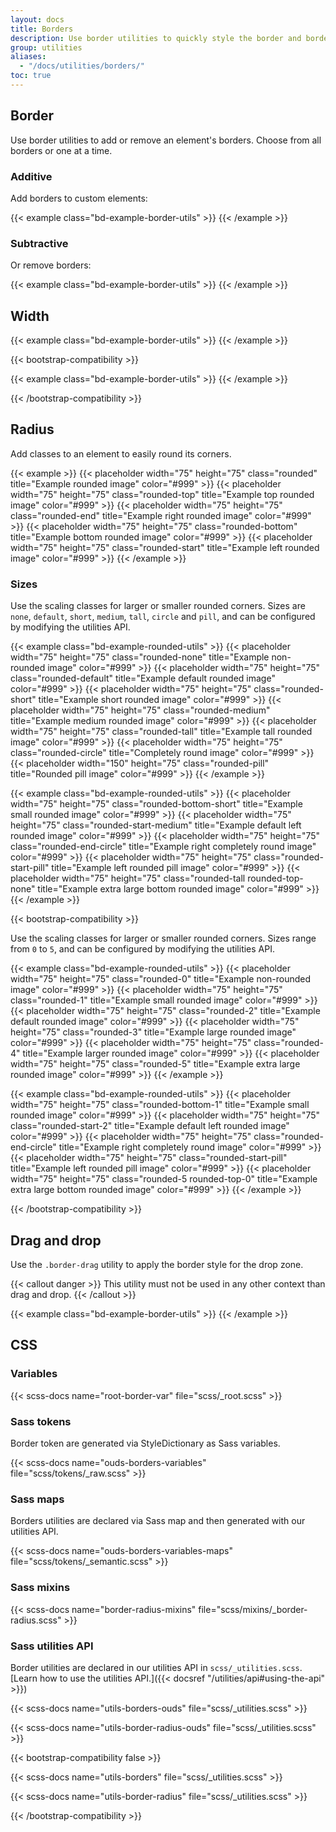```yaml
---
layout: docs
title: Borders
description: Use border utilities to quickly style the border and border-radius of an element. Great for images, buttons, or any other element.
group: utilities
aliases:
  - "/docs/utilities/borders/"
toc: true
---
```


## Border

Use border utilities to add or remove an element's borders. Choose from all borders or one at a time.

### Additive

Add borders to custom elements:

{{< example class="bd-example-border-utils" >}}
<span class="border"></span>
<span class="border-top"></span>
<span class="border-end"></span>
<span class="border-bottom"></span>
<span class="border-start"></span>
{{< /example >}}

### Subtractive

Or remove borders:

{{< example class="bd-example-border-utils" >}}
<span class="border border-0"></span>
<span class="border border-top-0"></span>
<span class="border border-end-0"></span>
<span class="border border-bottom-0"></span>
<span class="border border-start-0"></span>
{{< /example >}}

<!-- ## Color

{{< callout info >}}
Border utilities like `.border-*` that generated from our original `$theme-colors` Sass map don't yet respond to color modes, however, any `.border-*-subtle` utility will. This will be resolved in v6.
{{< /callout >}}

Change the border color using utilities built on our theme colors.

{{< example class="bd-example-border-utils" >}}
{{< border.inline >}}
{{- range (index $.Site.Data "theme-colors") }}
<span class="border border-{{ .name }}"></span>
{{- end -}}
{{< /border.inline >}}
<span class="border border-black"></span>
<span class="border border-white"></span>
{{< /example >}}

{{< callout info >}}
For each `.border-*` there is a matching `.border-*-subtle` utility. In Boosted, they have exactly the same value so we decided not to display them in the example above so that you don't hesitate on which class to use.

Here is a list of these extra classes:
{{< border-subtle.inline >}}
{{- range (index $.Site.Data "theme-colors") }}
- `.border-{{ .name }}-subtle`
  {{- end -}}
  {{< /border-subtle.inline >}}
  {{< /callout >}}

Or modify the default `border-color` of a component:

<details>
<summary>See Bootstrap examples that are incompatible with Orange Design System.</summary>
<br>
{{< design-callout-alert >}}
These border color variants are just **examples illustrating the use of this color utility**. They should not be used because they do not respect the Orange Design System specifications.
{{< /design-callout-alert >}}

{{< example >}}
<div class="mb-4">
  <label for="exampleFormControlInput1" class="form-label">Email address</label>
  <input type="email" class="form-control border-success" id="exampleFormControlInput1" placeholder="name@example.com">
</div>

<div class="h4 pb-2 mb-4 text-danger border-bottom border-danger">
  Dangerous heading
</div>

<div class="p-3 bg-info bg-opacity-10 border border-info border-start-0">
  Changing border color and width
</div>
{{< /example >}}
</details>

## Opacity

OUDS Web `border-{color}` utilities are generated with Sass using CSS variables. This allows for real-time color changes without compilation and dynamic alpha transparency changes.

### How it works

Consider our default `.border-success` utility.

```css
.border-success {
  -bs-border-opacity: 1;
  border-color: rgba(var(-bs-success-rgb), var(-bs-border-opacity)) !important;
}
```

We use an RGB version of our `-bs-success` (with the value of `25, 135, 84`) CSS variable and attached a second CSS variable, `-bs-border-opacity`, for the alpha transparency (with a default value `1` thanks to a local CSS variable). That means anytime you use `.border-success` now, your computed `color` value is `rgba(25, 135, 84, 1)`. The local CSS variable inside each `.border-*` class avoids inheritance issues so nested instances of the utilities don't automatically have a modified alpha transparency.

### Example

To change that opacity, override `-bs-border-opacity` via custom styles or inline styles.

{{< example >}}
<div class="border border-success p-2">This is default success border</div>
{{< /example >}}

<details>
<summary>See Bootstrap examples that are incompatible with Orange Design System.</summary>
<br>
{{< design-callout-alert >}}
These border color variants **with opacity** should not be used because they do not respect the Orange Design System specifications.
{{< /design-callout-alert >}}

{{< example >}}
<div class="border border-success p-2 mb-2">This is default success border</div>
<div class="border border-success p-2" style="-bs-border-opacity: .5;">This is 50% opacity success border</div>
{{< /example >}}

Or, choose from any of the `.border-opacity` utilities:

{{< example >}}
<div class="border border-success p-2 mb-2">This is default success border</div>
<div class="border border-success p-2 mb-2 border-opacity-75">This is 75% opacity success border</div>
<div class="border border-success p-2 mb-2 border-opacity-50">This is 50% opacity success border</div>
<div class="border border-success p-2 mb-2 border-opacity-25">This is 25% opacity success border</div>
<div class="border border-success p-2 border-opacity-10">This is 10% opacity success border</div>
{{< /example >}}
</details>-->

## Width

{{< example class="bd-example-border-utils" >}}
<span class="border border-none"></span>
<span class="border border-default"></span>
<span class="border border-thick"></span>
<span class="border border-thicker"></span>
<span class="border border-thickest"></span>
{{< /example >}}

{{< bootstrap-compatibility >}}

{{< example class="bd-example-border-utils" >}}
<span class="border border-0"></span>
<span class="border border-1"></span>
<span class="border border-2"></span>
<span class="border border-3"></span>
<span class="border border-4"></span>
<span class="border border-5"></span>
{{< /example >}}

{{< /bootstrap-compatibility >}}

## Radius

Add classes to an element to easily round its corners.

<!-- TODO : This example with default rounded value doesn't have any sens since the default value is 0. Do we keep it ? -->

{{< example >}}
{{< placeholder width="75" height="75" class="rounded" title="Example rounded image" color="#999" >}}
{{< placeholder width="75" height="75" class="rounded-top" title="Example top rounded image" color="#999" >}}
{{< placeholder width="75" height="75" class="rounded-end" title="Example right rounded image" color="#999" >}}
{{< placeholder width="75" height="75" class="rounded-bottom" title="Example bottom rounded image" color="#999" >}}
{{< placeholder width="75" height="75" class="rounded-start" title="Example left rounded image" color="#999" >}}
{{< /example >}}

### Sizes

Use the scaling classes for larger or smaller rounded corners. Sizes are `none`, `default`, `short`, `medium`, `tall`, `circle` and `pill`, and can be configured by modifying the utilities API.

{{< example class="bd-example-rounded-utils" >}}
{{< placeholder width="75" height="75" class="rounded-none" title="Example non-rounded image" color="#999" >}}
{{< placeholder width="75" height="75" class="rounded-default" title="Example default rounded image" color="#999" >}}
{{< placeholder width="75" height="75" class="rounded-short" title="Example short rounded image" color="#999" >}}
{{< placeholder width="75" height="75" class="rounded-medium" title="Example medium rounded image" color="#999" >}}
{{< placeholder width="75" height="75" class="rounded-tall" title="Example tall rounded image" color="#999" >}}
{{< placeholder width="75" height="75" class="rounded-circle" title="Completely round image" color="#999" >}}
{{< placeholder width="150" height="75" class="rounded-pill" title="Rounded pill image" color="#999" >}}
{{< /example >}}

{{< example class="bd-example-rounded-utils" >}}
{{< placeholder width="75" height="75" class="rounded-bottom-short" title="Example small rounded image" color="#999" >}}
{{< placeholder width="75" height="75" class="rounded-start-medium" title="Example default left rounded image" color="#999" >}}
{{< placeholder width="75" height="75" class="rounded-end-circle" title="Example right completely round image" color="#999" >}}
{{< placeholder width="75" height="75" class="rounded-start-pill" title="Example left rounded pill image" color="#999" >}}
{{< placeholder width="75" height="75" class="rounded-tall rounded-top-none" title="Example extra large bottom rounded image" color="#999" >}}
{{< /example >}}

{{< bootstrap-compatibility >}}

Use the scaling classes for larger or smaller rounded corners. Sizes range from `0` to `5`, and can be configured by modifying the utilities API.

{{< example class="bd-example-rounded-utils" >}}
{{< placeholder width="75" height="75" class="rounded-0" title="Example non-rounded image" color="#999" >}}
{{< placeholder width="75" height="75" class="rounded-1" title="Example small rounded image" color="#999" >}}
{{< placeholder width="75" height="75" class="rounded-2" title="Example default rounded image" color="#999" >}}
{{< placeholder width="75" height="75" class="rounded-3" title="Example large rounded image" color="#999" >}}
{{< placeholder width="75" height="75" class="rounded-4" title="Example larger rounded image" color="#999" >}}
{{< placeholder width="75" height="75" class="rounded-5" title="Example extra large rounded image" color="#999" >}}
{{< /example >}}

{{< example class="bd-example-rounded-utils" >}}
{{< placeholder width="75" height="75" class="rounded-bottom-1" title="Example small rounded image" color="#999" >}}
{{< placeholder width="75" height="75" class="rounded-start-2" title="Example default left rounded image" color="#999" >}}
{{< placeholder width="75" height="75" class="rounded-end-circle" title="Example right completely round image" color="#999" >}}
{{< placeholder width="75" height="75" class="rounded-start-pill" title="Example left rounded pill image" color="#999" >}}
{{< placeholder width="75" height="75" class="rounded-5 rounded-top-0" title="Example extra large bottom rounded image" color="#999" >}}
{{< /example >}}

{{< /bootstrap-compatibility >}}

<!--## Dividers

{{< example >}}
<div class="border-top border-light my-3"></div>
<div class="border-top border-light border-1 my-3"></div>
<div class="border-top border-dark my-3"></div>
<div class="border-top border-dark border-1 my-3"></div>
<div class="border-top my-3"></div>
<hr class="text-light">
<hr class="text-body-secondary">
<hr>
{{< /example >}}-->

## Drag and drop

Use the `.border-drag` utility to apply the border style for the drop zone.

{{< callout danger >}}
This utility must not be used in any other context than drag and drop.
{{< /callout >}}

{{< example class="bd-example-border-utils" >}}
<span class="border border-drag"></span>
{{< /example >}}

## CSS

### Variables

{{< scss-docs name="root-border-var" file="scss/_root.scss" >}}

### Sass tokens

Border token are generated via StyleDictionary as Sass variables.

{{< scss-docs name="ouds-borders-variables" file="scss/tokens/_raw.scss" >}}

<!--{{< scss-docs name="border-variables" file="scss/_variables.scss" >}}

{{< scss-docs name="border-radius-variables" file="scss/_variables.scss" >}}

Variables for setting `border-color` in `.border-*-subtle` utilities in light and dark mode:

{{< scss-docs name="theme-border-subtle-variables" file="scss/_variables.scss" >}}

{{< scss-docs name="theme-border-subtle-dark-variables" file="scss/_variables-dark.scss" >}}-->

### Sass maps

Borders utilities are declared via Sass map and then generated with our utilities API.

{{< scss-docs name="ouds-borders-variables-maps" file="scss/tokens/_semantic.scss" >}}

<!--Color mode adaptive border colors are also available as a Sass map:

{{< scss-docs name="theme-border-subtle-map" file="scss/_maps.scss" >}}

{{< scss-docs name="theme-border-subtle-dark-map" file="scss/_maps.scss" >}}-->

### Sass mixins

{{< scss-docs name="border-radius-mixins" file="scss/mixins/_border-radius.scss" >}}

### Sass utilities API

Border utilities are declared in our utilities API in `scss/_utilities.scss`. [Learn how to use the utilities API.]({{< docsref "/utilities/api#using-the-api" >}})

{{< scss-docs name="utils-borders-ouds" file="scss/_utilities.scss" >}}

{{< scss-docs name="utils-border-radius-ouds" file="scss/_utilities.scss" >}}

{{< bootstrap-compatibility false >}}

{{< scss-docs name="utils-borders" file="scss/_utilities.scss" >}}

{{< scss-docs name="utils-border-radius" file="scss/_utilities.scss" >}}

{{< /bootstrap-compatibility >}}

